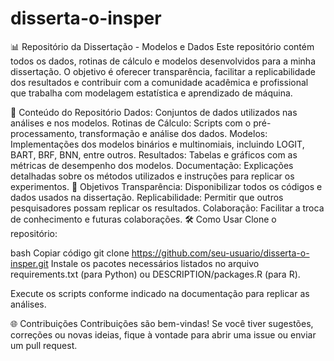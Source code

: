 # disserta-o-insper

📊 Repositório da Dissertação - Modelos e Dados
Este repositório contém todos os dados, rotinas de cálculo e modelos desenvolvidos para a minha dissertação. O objetivo é oferecer transparência, facilitar a replicabilidade dos resultados e contribuir com a comunidade acadêmica e profissional que trabalha com modelagem estatística e aprendizado de máquina.

📂 Conteúdo do Repositório
Dados: Conjuntos de dados utilizados nas análises e nos modelos.
Rotinas de Cálculo: Scripts com o pré-processamento, transformação e análise dos dados.
Modelos: Implementações dos modelos binários e multinomiais, incluindo LOGIT, BART, BRF, BNN, entre outros.
Resultados: Tabelas e gráficos com as métricas de desempenho dos modelos.
Documentação: Explicações detalhadas sobre os métodos utilizados e instruções para replicar os experimentos.
🚀 Objetivos
Transparência: Disponibilizar todos os códigos e dados usados na dissertação.
Replicabilidade: Permitir que outros pesquisadores possam replicar os resultados.
Colaboração: Facilitar a troca de conhecimento e futuras colaborações.
🛠️ Como Usar
Clone o repositório:

bash
Copiar código
git clone https://github.com/seu-usuario/disserta-o-insper.git
Instale os pacotes necessários listados no arquivo requirements.txt (para Python) ou DESCRIPTION/packages.R (para R).

Execute os scripts conforme indicado na documentação para replicar as análises.

🌐 Contribuições
Contribuições são bem-vindas! Se você tiver sugestões, correções ou novas ideias, fique à vontade para abrir uma issue ou enviar um pull request.

